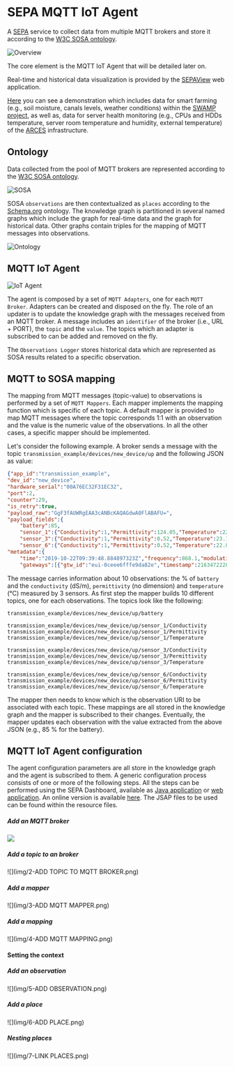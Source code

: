 # SEPA MQTT IoT Agent  
A [SEPA](https://github.com/arces-wot/SEPA) service to collect data from multiple MQTT brokers and store it according to the [W3C SOSA ontology](https://www.w3.org/TR/vocab-ssn/).

![Overview](img/Overview.jpg)

The core element is the MQTT IoT Agent that will be detailed later on. 

Real-time and historical data visualization is provided by the [SEPAView](https://github.com/arces-wot/SEPAview) web application. 

[Here](http://mml.arces.unibo.it/swamp/sepaview/latest/) you can see a demonstration which includes data for smart farming (e.g., soil moisture, canals levels, weather conditions)  within the [SWAMP project](http://swamp-project.org/), as well as, data for server health monitoring (e.g., CPUs and HDDs temperature, server room temperature and humidity, external temperature) of the [ARCES](http://www.arces.unibo.it/en) infrastructure.

## Ontology
Data collected from the pool of MQTT brokers are represented according to the [W3C SOSA ontology](https://www.w3.org/TR/vocab-ssn/).

![SOSA](img/SOSA.jpg)

SOSA `observations` are then contextualized as `places` according to the [Schema.org](https://schema.org/) ontology. The knowledge graph is partitioned in several named graphs which include the graph for real-time data and the graph for historical data. Other graphs contain triples for the mapping of MQTT messages into observations.

![Ontology](img/Ontology.jpg)

## MQTT IoT Agent
![IoT Agent](img/IoTAgent.jpg)

The agent is composed by a set of `MQTT Adapters`, one for each `MQTT Broker`. Adapters can be created and disposed on the fly. The role of an updater is to update the knowledge graph with the messages received from an MQTT broker. A message includes an `identifier` of the broker (i.e., URL + PORT), the `topic` and the `value`. The topics which an adapter is subscribed to can be added and removed on the fly.

The `Observations Logger` stores historical data which are represented as SOSA results related to a specific observation.

## MQTT to SOSA mapping
The mapping from MQTT messages (topic-value) to observations is performed by a set of `MQTT Mappers`. Each mapper implements the mapping function which is specific of each topic. A default mapper is provided to map MQTT messages where the topic corresponds 1:1 with an observation and the value is the numeric value of the observations. In all the other cases, a specific mapper should be implemented. 

Let's consider the following example. A broker sends a message with the topic `transmission_example/devices/new_device/up` and the following JSON as value:

```json
{"app_id":"transmission_example",
"dev_id":"new_device",
"hardware_serial":"00A76EC32F31EC32",
"port":2,
"counter":29,
"is_retry":true,
"payload_raw":"GgF3fAUWRgEAA3cANBcKAQAGdwA0FlABAFU=",
"payload_fields":{
	"battery":85,
	"sensor_1":{"Conductivity":1,"Permittivity":124.05,"Temperature":22.7},
	"sensor_3":{"Conductivity":1,"Permittivity":0.52,"Temperature":23.1},
	"sensor_6":{"Conductivity":1,"Permittivity":0.52,"Temperature":22.8}},
"metadata":{
	"time":"2019-10-22T09:39:48.884897323Z","frequency":868.1,"modulation":"LORA","data_rate":"SF12BW125","airtime":1974272000,"coding_rate":"4/5",
	"gateways":[{"gtw_id":"eui-0ceee6fffe9da82e","timestamp":2163472228,"time":"2019-10-22T09:39:47.432111Z","channel":0,"rssi":-101,"snr":0.8,"rf_chain":1,"latitude":44.48148,"longitude":11.33012,"altitude":235}]}}
```
The message carries information about 10 observations: the % of `battery` and the `conductivity` (dS/m), `permittivity` (no dimension) and `temperature` (°C) measured by 3 sensors. As first step the mapper builds 10 different topics, one for each observations. The topics look like the following:

```
transmission_example/devices/new_device/up/battery

transmission_example/devices/new_device/up/sensor_1/Conductivity
transmission_example/devices/new_device/up/sensor_1/Permittivity
transmission_example/devices/new_device/up/sensor_1/Temperature

transmission_example/devices/new_device/up/sensor_3/Conductivity
transmission_example/devices/new_device/up/sensor_3/Permittivity
transmission_example/devices/new_device/up/sensor_3/Temperature

transmission_example/devices/new_device/up/sensor_6/Conductivity
transmission_example/devices/new_device/up/sensor_6/Permittivity
transmission_example/devices/new_device/up/sensor_6/Temperature
```
The mapper then needs to know which is the observation URI to be associated with each topic. These mappings are all stored in the knowledge graph and the mapper is subscribed to their changes. Eventually, the mapper updates each observation with the value extracted from the above JSON (e.g., 85 % for the battery).

## MQTT IoT Agent configuration
The agent configuration parameters are all store in the knowledge graph and the agent is subscribed to them. A generic configuration process consists of one or more of the following steps. All the steps can be performed using the SEPA Dashboard, available as [Java application](https://github.com/arces-wot/SEPA-Dashboard) or [web application](https://github.com/arces-wot/SEPA-Dashboard---bs). An online version is available [here](http://mml.arces.unibo.it/apps/dashboard/). The JSAP files to be used can be found within the resource files.

##### Add an MQTT broker
![](img/1_ADD_MQTT_BROKER.png)
##### Add a topic to an broker
![](img/2-ADD TOPIC TO MQTT BROKER.png)
##### Add a mapper
![](img/3-ADD MQTT MAPPER.png)
##### Add a mapping
![](img/4-ADD MQTT MAPPING.png)
#### Setting the context

##### Add an observation
![](img/5-ADD OBSERVATION.png)
##### Add a place
![](img/6-ADD PLACE.png)
##### Nesting places
![](img/7-LINK PLACES.png)